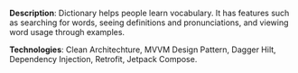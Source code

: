 **Description**: Dictionary helps people learn vocabulary. It has features such as searching for words, seeing definitions and pronunciations, and viewing word usage through examples.

**Technologies**: Clean Architechture, MVVM Design Pattern, Dagger Hilt, Dependency Injection, Retrofit, Jetpack Compose.
